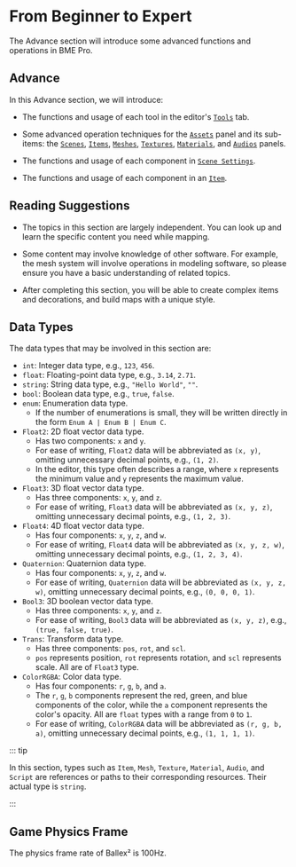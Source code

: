 # From Beginner to Expert

The Advance section will introduce some advanced functions and operations in BME Pro.

## Advance

In this Advance section, we will introduce:

- The functions and usage of each tool in the editor's [`Tools`](tools) tab.

- Some advanced operation techniques for the [`Assets`](assets) panel and its sub-items: the [`Scenes`](assets#Scene), [`Items`](assets#Item), [`Meshes`](assets#Mesh), [`Textures`](assets#Texture), [`Materials`](assets#Material), and [`Audios`](assets#Audio) panels.

- The functions and usage of each component in [`Scene Settings`](sceneSettings/sceneSettings).

- The functions and usage of each component in an [`Item`](item/item).

## Reading Suggestions

- The topics in this section are largely independent. You can look up and learn the specific content you need while mapping.

- Some content may involve knowledge of other software. For example, the mesh system will involve operations in modeling software, so please ensure you have a basic understanding of related topics.

- After completing this section, you will be able to create complex items and decorations, and build maps with a unique style.

## Data Types

The data types that may be involved in this section are:

- `int`: Integer data type, e.g., `123`, `456`.
- `float`: Floating-point data type, e.g., `3.14`, `2.71`.
- `string`: String data type, e.g., `"Hello World"`, `""`.
- `bool`: Boolean data type, e.g., `true`, `false`.
- `enum`: Enumeration data type.
  - If the number of enumerations is small, they will be written directly in the form `Enum A | Enum B | Enum C`.
- `Float2`: 2D float vector data type.
  - Has two components: `x` and `y`.
  - For ease of writing, `Float2` data will be abbreviated as `(x, y)`, omitting unnecessary decimal points, e.g., `(1, 2)`.
  - In the editor, this type often describes a range, where `x` represents the minimum value and `y` represents the maximum value.
- `Float3`: 3D float vector data type.
  - Has three components: `x`, `y`, and `z`.
  - For ease of writing, `Float3` data will be abbreviated as `(x, y, z)`, omitting unnecessary decimal points, e.g., `(1, 2, 3)`.
- `Float4`: 4D float vector data type.
  - Has four components: `x`, `y`, `z`, and `w`.
  - For ease of writing, `Float4` data will be abbreviated as `(x, y, z, w)`, omitting unnecessary decimal points, e.g., `(1, 2, 3, 4)`.
- `Quaternion`: Quaternion data type.
  - Has four components: `x`, `y`, `z`, and `w`.
  - For ease of writing, `Quaternion` data will be abbreviated as `(x, y, z, w)`, omitting unnecessary decimal points, e.g., `(0, 0, 0, 1)`.
- `Bool3`: 3D boolean vector data type.
  - Has three components: `x`, `y`, and `z`.
  - For ease of writing, `Bool3` data will be abbreviated as `(x, y, z)`, e.g., `(true, false, true)`.
- `Trans`: Transform data type.
  - Has three components: `pos`, `rot`, and `scl`.
  - `pos` represents position, `rot` represents rotation, and `scl` represents scale. All are of `Float3` type.
- `ColorRGBA`: Color data type.
  - Has four components: `r`, `g`, `b`, and `a`.
  - The `r`, `g`, `b` components represent the red, green, and blue components of the color, while the `a` component represents the color's opacity. All are `float` types with a range from `0` to `1`.
  - For ease of writing, `ColorRGBA` data will be abbreviated as `(r, g, b, a)`, omitting unnecessary decimal points, e.g., `(1, 1, 1, 1)`.

::: tip

In this section, types such as `Item`, `Mesh`, `Texture`, `Material`, `Audio`, and `Script` are references or paths to their corresponding resources. Their actual type is `string`.

:::

## Game Physics Frame

The physics frame rate of Ballex² is 100Hz.
